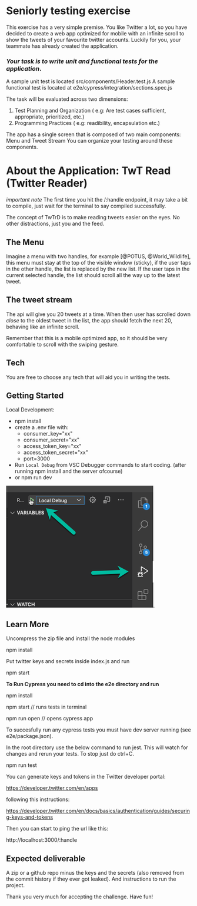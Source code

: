 # Seniorly testing exercise

This exercise has a very simple premise. You like Twitter a lot, so you have
decided to create a web app optimized for mobile with an infinite scroll to show
the tweets of your favourite twitter accounts. Luckily for you, your teammate has already created the application.

### _Your task is to write unit and functional tests for the application_.

A sample unit test is located src/components/Header.test.js
A sample functional test is located at e2e/cypress/integration/sections.spec.js

The task will be evaluated across two dimensions:
1. Test Planning and Organization ( e.g: Are test cases sufficient, appropriate, prioritized, etc.)
2. Programming Practices ( e.g: readibility, encapsulation etc.)

The app has a single screen that is composed of two main components: Menu and Tweet Stream
You can organize your testing around these components.

# About the Application: TwT Read (Twitter Reader)

_important note_ The first time you hit the /:handle endpoint, it may take a bit to compile, just wait for the terminal to say compiled successfully.

The concept of TwTrD is to make reading tweets easier on the eyes. No other distractions, just you and the feed.

## The Menu

Imagine a menu with two handles, for example [@POTUS, @World_Wildlife], this
menu must stay at the top of the visible window (sticky), if the user taps in
the other handle, the list is replaced by the new list. If the user taps in the
current selected handle, the list should scroll all the way up to the latest
tweet.

## The tweet stream

The api will give you 20 tweets at a time. When then user has scrolled down
_close_ to the oldest tweet in the list, the app should fetch the next 20,
behaving like an infinite scroll.

Remember that this is a mobile optimized app, so it should be very comfortable
to scroll with the swiping gesture.

## Tech

You are free to choose any tech that will aid you in writing the tests.

## Getting Started

Local Development:

- npm install
- create a .env file with:
  - consumer_key="xx"
  - consumer_secret="xx"
  - access_token_key="xx"
  - access_token_secret="xx"
  - port=3000
- Run `Local Debug` from VSC Debugger commands to start coding. (after running npm install and the server ofcourse)
- or npm run dev

![`Local Debug`](./readme_assets/vsc_debug_start.png).

## Learn More

Uncompress the zip file and install the node modules

npm install

Put twitter keys and secrets inside index.js and run

npm start

**To Run Cypress you need to cd into the e2e directory and run**

npm install

npm start // runs tests in terminal

npm run open // opens cypress app

To succesfully run any cypress tests you must have dev server running (see e2e/package.json).

In the root directory use the below command to run jest. This will watch for changes and rerun your tests. To stop just do ctrl+C.

npm run test

You can generate keys and tokens in the Twitter developer portal:

https://developer.twitter.com/en/apps

following this instructions:

https://developer.twitter.com/en/docs/basics/authentication/guides/securing-keys-and-tokens

Then you can start to ping the url like this:

http://localhost:3000/:handle



## Expected deliverable

A zip or a github repo minus the keys and the secrets (also removed from the
commit history if they ever got leaked). And instructions to run the project.

Thank you very much for accepting the challenge. Have fun!
